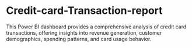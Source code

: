 # Credit-card-Transaction-report
This Power BI dashboard provides a comprehensive analysis of credit card transactions, offering insights into revenue generation, customer demographics, spending patterns, and card usage behavior. 
